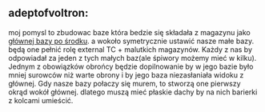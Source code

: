## adeptofvoltron:

 moj pomysl to zbudowac baze która bedzie się składała z magazynu jako [głównej bazy po środku](glowny_magazyn.md). a wokoło symetrycznie ustawić nasze małe bazy. będą one pełnić rolę external TC + malutkich magazynów. Każdy z nas by odpowiadał za jeden z tych małych baz(ale śpiwory możemy mieć w kilku). Jednym z obowiązków obrońcy będzie dopilnowanie by w jego bazie było mniej surowców niż warte obrony i by jego baza niezasłaniała widoku z głównej.
 Gdy nasze bazy połaczy się murem, to stworzą one pierwszy okrąd wokół głównej. dlatego muszą mieć płaskie dachy by na nich barierki z kolcami umieścić.    
 
